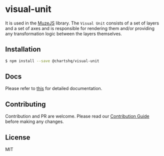 # visual-unit

It is used in the [MuzeJS](https://github.com/chartshq/muze) library. The `Visual Unit` consists of a set of layers and a set of axes and is responsible for rendering them and/or providing any transformation logic between the layers themselves.

## Installation

```bash
$ npm install --save @chartshq/visual-unit
```

## Docs

Please refer to [this](https://www.charts.com/muze/docs) for detailed documentation.

## Contributing

Contribution and PR are welcome. Please read our [Contribution Guide](https://github.com/chartshq/muze/blob/master/CONTRIBUTING.md) before making any changes.

## License

MIT